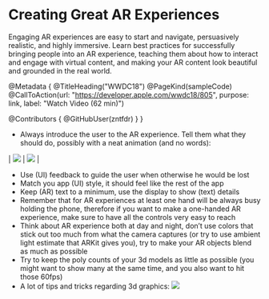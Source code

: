 # Creating Great AR Experiences

Engaging AR experiences are easy to start and navigate, persuasively realistic, and highly immersive. Learn best practices for successfully bringing people into an AR experience, teaching them about how to interact and engage with virtual content, and making your AR content look beautiful and grounded in the real world.

@Metadata {
   @TitleHeading("WWDC18")
   @PageKind(sampleCode)
   @CallToAction(url: "https://developer.apple.com/wwdc18/805", purpose: link, label: "Watch Video (62 min)")

   @Contributors {
      @GitHubUser(zntfdr)
   }
}



- Always introduce the user to the AR experience. Tell them what they should do, possibly with a neat animation (and no words):

| ![][ar1Image] | ![][ar2Image] |

- Use (UI) feedback to guide the user when otherwise he would be lost
- Match you app (UI) style, it should feel like the rest of the app
- Keep (AR) text to a minimum, use the display to show (text) details 
- Remember that for AR experiences at least one hand will be always busy holding the phone, therefore if you want to make a one-handed AR experience, make sure to have all the controls very easy to reach
- Think about AR experience both at day and night, don’t use colors that stick out too much from what the camera captures (or try to use ambient light estimate that ARKit gives you), try to make your AR objects blend as much as possible
- Try to keep the poly counts of your 3d models as little as possible (you might want to show many at the same time, and you also want to hit those 60fps)
- A lot of tips and tricks regarding 3d graphics:
![][3dImage]

[ar1Image]: WWDC18-805-ar1
[ar2Image]: WWDC18-805-ar2
[3dImage]: WWDC18-805-3d